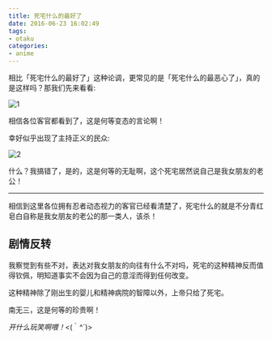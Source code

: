 ```yaml
---
title: 死宅什么的最好了
date: 2016-06-23 16:02:49
tags:
- otaku
categories:
- anime
---
```

相比「死宅什么的最好了」这种论调，更常见的是「死宅什么的最恶心了」，真的是这样吗？那我们先来看看:

![1][1]

相信各位客官都看到了，这是何等变态的言论啊！

幸好似乎出现了主持正义的民众:

![2][2]

[1]: https://o68eee1f9.qnssl.com/16-6-23/23095294.jpg
[2]: https://o68eee1f9.qnssl.com/16-6-23/9021550.jpg

什么？我搞错了，是的，这是何等的无耻啊，这个死宅居然说自己是我女朋友的老公！

---

相信到这里各位拥有忍者动态视力的客官已经看清楚了，死宅什么的就是不分青红皂白自称是我女朋友的老公的那一类人，该杀！

## <span>剧情反转</span>

我察觉到有些不对，表达对我女朋友的向往有什么不对吗，死宅的这种精神反而值得钦佩，明知道事实不会因为自己的意淫而得到任何改变。

这种精神除了刚出生的婴儿和精神病院的智障以外，上帝只给了死宅。

南无三，这是何等的珍贵啊！

*开什么玩笑啊喂！*<(｀^´)>
